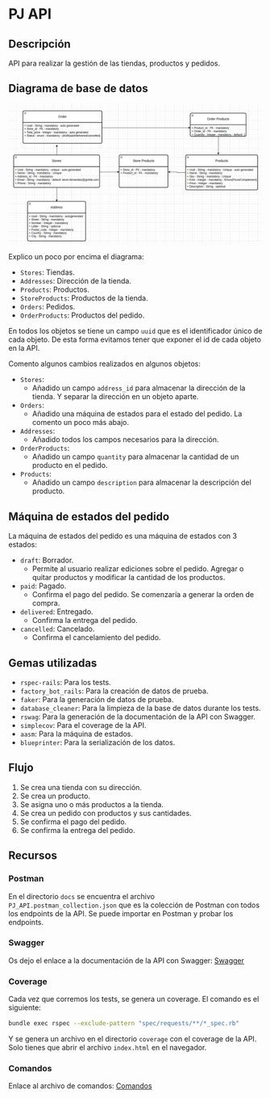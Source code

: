 # PJ API

## Descripción

API para realizar la gestión de las tiendas, productos y pedidos.

## Diagrama de base de datos

![Diagrama de base de datos](./docs/db_diagram.png)

Explico un poco por encima el diagrama:

- `Stores`: Tiendas.
- `Addresses`: Dirección de la tienda.
- `Products`: Productos.
- `StoreProducts`: Productos de la tienda.
- `Orders`: Pedidos.
- `OrderProducts`: Productos del pedido.

En todos los objetos se tiene un campo `uuid` que es el identificador único de cada objeto. De esta forma evitamos tener que exponer el id de cada objeto en la API.

Comento algunos cambios realizados en algunos objetos:

- `Stores`:
  - Añadido un campo `address_id` para almacenar la dirección de la tienda. Y separar la dirección en un objeto aparte.
- `Orders`:
  - Añadido una máquina de estados para el estado del pedido. La comento un poco más abajo.
- `Addresses`:
  - Añadido todos los campos necesarios para la dirección.
- `OrderProducts`:
  - Añadido un campo `quantity` para almacenar la cantidad de un producto en el pedido.
- `Products`:
  - Añadido un campo `description` para almacenar la descripción del producto.

## Máquina de estados del pedido

La máquina de estados del pedido es una máquina de estados con 3 estados:

- `draft`: Borrador.
  - Permite al usuario realizar ediciones sobre el pedido. Agregar o quitar productos y modificar la cantidad de los productos.
- `paid`: Pagado.
  - Confirma el pago del pedido. Se comenzaría a generar la orden de compra.
- `delivered`: Entregado.
  - Confirma la entrega del pedido.
- `cancelled`: Cancelado.
  - Confirma el cancelamiento del pedido.


## Gemas utilizadas

- `rspec-rails`: Para los tests.
- `factory_bot_rails`: Para la creación de datos de prueba.
- `faker`: Para la generación de datos de prueba.
- `database_cleaner`: Para la limpieza de la base de datos durante los tests.
- `rswag`: Para la generación de la documentación de la API con Swagger.
- `simplecov`: Para el coverage de la API.
- `aasm`: Para la máquina de estados.
- `blueprinter`: Para la serialización de los datos.

## Flujo

1. Se crea una tienda con su dirección.
2. Se crea un producto.
3. Se asigna uno o más productos a la tienda.
4. Se crea un pedido con productos y sus cantidades.
5. Se confirma el pago del pedido.
6. Se confirma la entrega del pedido.

## Recursos

### Postman

En el directorio `docs` se encuentra el archivo `PJ_API.postman_collection.json` que es la colección de Postman con todos los endpoints de la API. Se puede importar en Postman y probar los endpoints.

### Swagger

Os dejo el enlace a la documentación de la API con Swagger: [Swagger](https://pj-api-staging.onrender.com/api-docs/index.html)

### Coverage

Cada vez que corremos los tests, se genera un coverage. El comando es el siguiente:

```bash
bundle exec rspec --exclude-pattern "spec/requests/**/*_spec.rb"
```

Y se genera un archivo en el directorio `coverage` con el coverage de la API. Solo tienes que abrir el archivo `index.html` en el navegador.

### Comandos

Enlace al archivo de comandos: [Comandos](./docs/dev/commands.md)



















